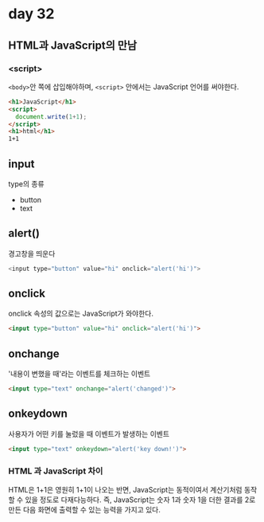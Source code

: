 # day 32

## HTML과 JavaScript의 만남

### \<script>
`<body>`안 쪽에 삽입해야하며, `<script>` 안에서는 JavaScript 언어를 써야한다.
```HTML
<h1>JavaScript</h1>
<script>
  document.write(1+1);
</script>
<h1>html</h1>
1+1
```

## input 
type의 종류 
- button
- text

## alert()
경고창을 띄운다
```js
<input type="button" value="hi" onclick="alert('hi')">
```

## onclick
onclick 속성의 값으로는 JavaScript가 와야한다.
```html
<input type="button" value="hi" onclick="alert('hi')">
```

## onchange
'내용이 변했을 때'라는 이벤트를 체크하는 이벤트
```html
<input type="text" onchange="alert('changed')">
```

## onkeydown 
사용자가 어떤 키를 눌렀을 때 이벤트가 발생하는 이벤트
```html
<input type="text" onkeydown="alert('key down!')">
```

### HTML 과 JavaScript 차이
HTML은 1+1은 영원히 1+1이 나오는 반면, JavaScript는 동적이여서 계산기처럼 동작할 수 있을 정도로 다재다능하다. 즉, JavaScript는 숫자 1과 숫자 1을 더한 결과를 2로 만든 다음 화면에 출력할 수 있는 능력을 가지고 있다.



